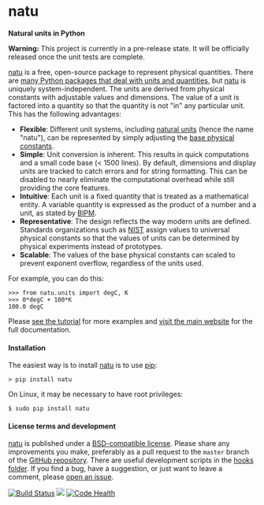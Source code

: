 natu
====

**Natural units in Python**

**Warning:** This project is currently in a pre-release state.  It will be
officially released once the unit tests are complete.

[natu] is a free, open-source package to represent physical quantities.  There are
[many Python packages that deal with units and quantities](http://kdavies4.github.io/natu/seealso.html),
but [natu] is uniquely system-independent.  The units are derived from physical
constants with adjustable values and dimensions.  The value of a unit is
factored into a quantity so that the quantity is not "in" any particular unit.
This has the following advantages:

- **Flexible**: Different unit systems, including [natural units] (hence the
  name "natu"), can be represented by simply adjusting the
  [base physical constants].
- **Simple**: Unit conversion is inherent.  This results in quick computations
  and a small code base (<&nbsp;1500 lines).  By default, dimensions and display
  units are tracked to catch errors and for string formatting.  This can be
  disabled to nearly eliminate the computational overhead while still providing
  the core features.
- **Intuitive**: Each unit is a fixed quantity that is treated as a mathematical
  entity.  A variable quantity is expressed as the product of a number and a
  unit, as stated by [BIPM].
- **Representative**: The design reflects the way modern units are defined.
  Standards organizations such as [NIST] assign values to universal physical
  constants so that the values of units can be determined by physical
  experiments instead of prototypes.
- **Scalable**: The values of the base physical constants can scaled to prevent
  exponent overflow, regardless of the units used.


For example, you can do this:

    >>> from natu.units import degC, K
    >>> 0*degC + 100*K
    100.0 degC

Please
[see the tutorial](http://nbviewer.ipython.org/github/kdavies4/natu/blob/master/examples/tutorial.ipynb)
for more examples and [visit the main website][natu] for the full documentation.

#### Installation

The easiest way is to install [natu] is to use [pip]:

    > pip install natu

On Linux, it may be necessary to have root privileges:

    $ sudo pip install natu

#### License terms and development

[natu] is published under a [BSD-compatible license](LICENSE.txt).  Please
share any improvements you make, preferably as a pull request to the ``master``
branch of the [GitHub repository].  There are useful development scripts in the
[hooks folder](hooks).  If you find a bug, have a suggestion, or just want to
leave a comment, please
[open an issue](https://github.com/kdavies4/natu/issues/new).

[![Build Status](https://travis-ci.org/kdavies4/natu.svg?branch=travis)](https://travis-ci.org/kdavies4/natu)
![ ](doc/_static/hspace.png)
[![Code Health](https://landscape.io/github/kdavies4/natu/master/landscape.png)](https://landscape.io/github/kdavies4/natu)


[natu]: http://kdavies4.github.io/natu
[base physical constants]: http://kdavies4.github.io/natu/base-ini.html
[natural units]: http://en.wikipedia.org/wiki/Natural_units
[Python Standard Library]: https://docs.python.org/3/library/
[GitHub repository]: https://github.com/kdavies4/natu
[NIST]: http://www.nist.gov/
[BIPM]: http://www.bipm.org/
[pip]: https://pypi.python.org/pypi/pip
[pip]: https://pypi.python.org/pypi/pip
[degree Celsius (degC)]: http://en.wikipedia.org/wiki/Celsius
[decibel (dB)]: http://en.wikipedia.org/wiki/Decibel
[coherent relations]: http://en.wikipedia.org/wiki/Coherence_(units_of_measurement)
[statcoulomb]: http://en.wikipedia.org/wiki/Statcoulomb
[math]: https://docs.python.org/3/library/math.html
[numpy]: http://numpy.scipy.org/
[PyPI page]: http://pypi.python.org/pypi/natu
[natu.groups]: http://kdavies4.github.io/natu/natu.groups.html
